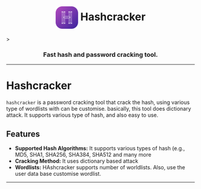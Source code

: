 <h1 align="center">
  <img src="Images/repo icon.png" alt="hashcracker" width="60px" <h1 align="center"> Hashcracker</h1>>
  <br>
</h1>
<h3 align="center">Fast hash and password cracking tool.</h3>

---
# Hashcracker

`hashcracker` is a password cracking tool that crack the hash, using various type of wordlists with can be customise. basically, this tool does dictionary attack. It supports various type of hash, and also easy to use.



## Features

* **Supported Hash Algorithms:** It supports various types of hash (e.g., MD5, SHA1, SHA256, SHA384, SHA512 and many more
* **Cracking Method:** It uses dictionary based attack
* **Wordlists:** HAshcracker supports number of worldlists. Also, use the user data base customise wordlist.

---

 
